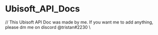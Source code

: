 # Ubisoft_API_Docs
// This Ubisoft API Doc was made by me. If you want me to add anything, please dm me on discord @tristan#2230 \\
